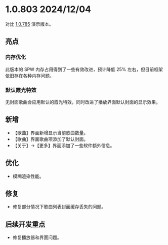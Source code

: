 # 1.0.803 <Badge type="warning" text="Demo" /> 2024/12/04

对比 [1.0.785](/release/1.0/785) 演示版本。

## 亮点

### 内存优化

此版本的 SPW 内存占用得到了一些有效改进，预计降低 25% 左右，但目前框架依旧存在各种内存问题。

### 默认霞光特效

无封面歌曲会应用默认的霞光特效，同时改进了播放界面默认封面的显示效果。

## 新增

- 【歌曲】界面新增显示当前歌曲数量。
- 【歌曲】界面歌曲项添加了默认封面。
- 【关于】->【更多】界面添加了一些软件额外信息。

## 优化

- 模糊渲染性能。

## 修复

- 修复部分情况下歌曲列表封面缓存丢失的问题。

## 后续开发重点

- 修复播放器和界面问题。